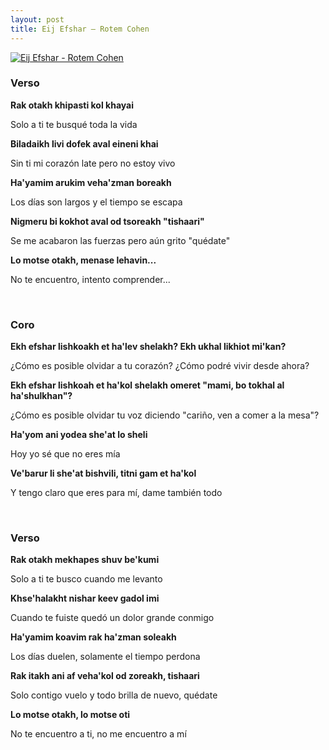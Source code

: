 ```yaml
---
layout: post
title: Eij Efshar – Rotem Cohen
---
```


[![Eij Efshar - Rotem Cohen](http://176.31.116.132/~admin/songs/Yam/RotemCohen/LoDimyanti.jpg)](http://www.disi.co.il/9999_%D7%A8%D7%95%D7%AA%D7%9D-%D7%9B%D7%94%D7%9F---%D7%90%D7%99%D7%9A-%D7%90%D7%A4%D7%A9%D7%A8)

<!--more-->

### Verso

**Rak otakh khipasti kol khayai**

Solo a ti te busqué toda la vida

**Biladaikh livi dofek aval eineni khai**

Sin ti mi corazón late pero no estoy vivo

**Ha'yamim arukim veha'zman boreakh**

Los días son largos y el tiempo se escapa

**Nigmeru bi kokhot aval od tsoreakh "tishaari"**

Se me acabaron las fuerzas pero aún grito "quédate"

**Lo motse otakh, menase lehavin...**

No te encuentro, intento comprender...

<br />

### Coro

**Ekh efshar lishkoakh et ha'lev shelakh? Ekh ukhal likhiot mi'kan?**

¿Cómo es posible olvidar a tu corazón? ¿Cómo podré vivir desde ahora?

**Ekh efshar lishkoah et ha'kol shelakh omeret "mami, bo tokhal al ha'shulkhan"?**

¿Cómo es posible olvidar tu voz diciendo "cariño, ven a comer a la mesa"?

**Ha'yom ani yodea she'at lo sheli**

Hoy yo sé que no eres mía

**Ve'barur li she'at bishvili, titni gam et ha'kol**

Y tengo claro que eres para mí, dame también todo

<br />

### Verso

**Rak otakh mekhapes shuv be'kumi**

Solo a ti te busco cuando me levanto

**Khse'halakht nishar keev gadol imi**

Cuando te fuiste quedó un dolor grande conmigo 

**Ha'yamim koavim rak ha'zman soleakh**

Los días duelen, solamente el tiempo perdona

**Rak itakh ani af veha'kol od zoreakh, tishaari**

Solo contigo vuelo y todo brilla de nuevo, quédate

**Lo motse otakh, lo motse oti**

No te encuentro a ti, no me encuentro a mí
